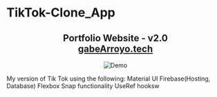 # TikTok-Clone_App

<h2 align="center">
  Portfolio Website - v2.0<br/>
  <a href="https://portfolio-ashy-nine-16.vercel.app/" target="_blank">gabeArroyo.tech</a>
</h2>
<div align="center">
  <img alt="Demo" src="./Images/readme-img1.png" />
</div>

My version of Tik Tok using the following:
Material UI
Firebase(Hosting, Database)
Flexbox
Snap functionality
UseRef hooksw
